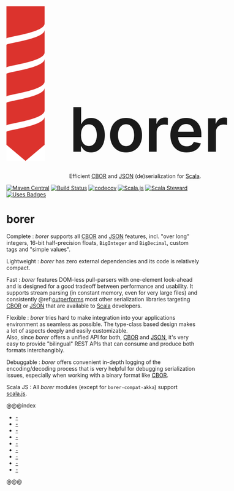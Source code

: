 <div style="display:flex">
  <img src="assets/images/borer-logo.svg" alt="borer Logo" style="width: 100px; margin: 0 4rem 3rem 0"/>
  <div style="flex:1 1 400px">
    <h1 style="font-size:10rem;font-weight:600;margin-bottom: 1rem;">borer</h1>
    Efficient <a href="http://cbor.io/">CBOR</a> and <a href="http://json.org/">JSON</a> (de)serialization for
    <a href="https://www.scala-lang.org/">Scala</a>.
  </div>
</div>

[![Maven Central](https://img.shields.io/maven-central/v/io.bullet/borer-core_2.13.svg)](https://maven-badges.herokuapp.com/maven-central/io.bullet/borer-core_2.13)
[![Build Status](https://travis-ci.org/sirthias/borer.svg?branch=master)](https://travis-ci.org/sirthias/borer)
[![codecov](https://codecov.io/gh/sirthias/borer/branch/master/graph/badge.svg)](https://codecov.io/gh/sirthias/borer)
[![Scala.js](https://www.scala-js.org/assets/badges/scalajs-0.6.17.svg)](https://www.scala-js.org)
[![Scala Steward](https://img.shields.io/badge/Scala_Steward-helping-brightgreen.svg?style=flat&logo=data:image/png;base64,iVBORw0KGgoAAAANSUhEUgAAAA4AAAAQCAMAAAARSr4IAAAAVFBMVEUAAACHjojlOy5NWlrKzcYRKjGFjIbp293YycuLa3pYY2LSqql4f3pCUFTgSjNodYRmcXUsPD/NTTbjRS+2jomhgnzNc223cGvZS0HaSD0XLjbaSjElhIr+AAAAAXRSTlMAQObYZgAAAHlJREFUCNdNyosOwyAIhWHAQS1Vt7a77/3fcxxdmv0xwmckutAR1nkm4ggbyEcg/wWmlGLDAA3oL50xi6fk5ffZ3E2E3QfZDCcCN2YtbEWZt+Drc6u6rlqv7Uk0LdKqqr5rk2UCRXOk0vmQKGfc94nOJyQjouF9H/wCc9gECEYfONoAAAAASUVORK5CYII=)](https://scala-steward.org)
[![Uses Badges](https://img.shields.io/badge/uses-badges-c0ca33.svg)](http://shields.io/)

borer
=====

Complete
: _borer_ supports all [CBOR] and [JSON] features, incl. "over long" integers, 16-bit half-precision floats,
  `BigInteger` and `BigDecimal`, custom tags and "simple values".
  
Lightweight
: _borer_ has zero external dependencies and its code is relatively compact.

Fast
: _borer_ features DOM-less pull-parsers with one-element look-ahead and is designed for a good tradeoff between
  performance and usability. It supports stream parsing (in constant memory, even for very large files) and consistently
  @ref:[outperforms](borer-core/JSON-performance.md) most other serialization libraries targeting [CBOR] or
  [JSON] that are available to [Scala] developers.
 
Flexible
: _borer_ tries hard to make integration into your applications environment as seamless as possible.
  The type-class based design makes a lot of aspects deeply and easily customizable.<br>
  Also, since _borer_ offers a unified API for both, [CBOR] and [JSON], it's very easy to provide "bilingual" REST APIs
  that can consume and produce both formats interchangibly. 

Debuggable
: _borer_ offers convenient in-depth logging of the encoding/decoding process that is very helpful for debugging
  serialization issues, especially when working with a binary format like [CBOR].

Scala JS
: All _borer_ modules (except for `borer-compat-akka`) support [scala.js].


  [Scala]: https://www.scala-lang.org/
  [scala.js]: https://www.scala-js.org/
  [CBOR]: http://cbor.io/
  [JSON]: http://json.org/
  
  
@@@index

* [-](design-principles.md)
* [-](getting-started.md)
* [-](borer-core/index.md)
* [-](borer-derivation/index.md)
* [-](borer-compat-akka.md)
* [-](borer-compat-cats.md)
* [-](borer-compat-circe.md)
* [-](borer-compat-scodec.md)
* [-](project/index.md)

@@@